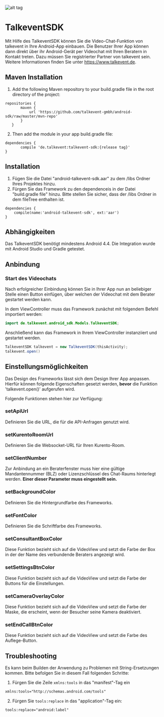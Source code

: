 ![alt tag](http://www.talkevent.de/wp-content/uploads/2015/07/talkevent_altern_logo_noclaim.png)

# TalkeventSDK

Mit Hilfe des TalkeventSDK können Sie die Video-Chat-Funktion von talkevent in Ihre Android-App einbauen. Die Benutzer Ihrer App können dann direkt über ihr Android-Gerät per Videochat mit Ihren Beratern in Kontakt treten.
Dazu müssen Sie registrierter Partner von talkevent sein. Weitere Informationen finden Sie unter https://www.talkevent.de.

## Maven Installation

1. Add the following Maven repository to your build.gradle file in the root directory of the project:
```
repositories {
       maven {
           url 'https://github.com/talkevent-gmbh/android-sdk/raw/master/mvn-repo'
       }
   }
```

2. Then add the module in your app build.gradle file:
```
dependencies {
       compile 'de.talkevent:talkevent-sdk:{release tag}'
}
```


## Installation
1. Fügen Sie die Datei "android-talkevent-sdk.aar" zu dem /libs Ordner Ihres Projektes hinzu.
2. Fürgen Sie das Framework zu den dependenceis in der Datei "build.gradle file" hinzu. Bitte stellen Sie sicher, dass der /libs Ordner in dem fileTree enthalten ist.

```
dependencies {
    compile(name:'android-talkevent-sdk', ext:'aar')
}
```

## Abhängigkeiten

Das TalkeventSDK benötigt mindestens Android 4.4.
Die Integration wurde mit Android Studio und Gradle getestet. 

## Anbindung 

### Start des Videochats

Nach erfolgreicher Einbindung können Sie in Ihrer App nun an beliebiger Stelle einen Button einfügen, über welchen der Videochat mit dem Berater gestartet werden kann. 

In dem ViewController muss das Framework zunächst mit folgendem Befehl importiert werden:

```java
import de.talkevent.android_sdk.Models.TalkeventSDK;
```

Anschließend kann das Framework in Ihrem ViewController instanziiert und gestartet werden.

```java
TalkeventSDK talkevent = new TalkeventSDK(thisActivity);
talkevent.open()
```

## Einstellungsmöglichkeiten

Das Design des Frameworks lässt sich dem Design Ihrer App anpassen. Hierfür können folgende Eigenschaften gesetzt werden, <b>bevor</b> die Funktion 'talkevent.open()' aufgerufen wird.

Folgende Funktionen stehen hier zur Verfügung:

### setApiUrl

Definieren Sie die URL, die für die API-Anfragen genutzt wird.

### setKurentoRoomUrl

Definieren Sie die Websocket-URL für Ihren Kurento-Room.

### setClientNumber

Zur Anbindung an ein Beraterfenster muss hier eine gültige Mandantennummer (BLZ) oder Lizenzschlüssel des Chat-Raums hinterlegt werden.
<b>Einer dieser Parameter muss eingestellt sein.</b>

### setBackgroundColor

Definieren Sie die Hintergrundfarbe des Frameworks.

### setFontColor

Definieren Sie die Schriftfarbe des Frameworks.

### setConsultantBoxColor

Diese Funktion bezieht sich auf die VideoView und setzt die Farbe der Box in der der Name des verbundende Beraters angezeigt wird.

### setSettingsBtnColor

Diese Funktion bezieht sich auf die VideoView und setzt die Farbe der Buttons für die Einstellungen.

### setCameraOverlayColor

Diese Funktion bezieht sich auf die VideoView und setzt die Farbe der Maske, die erscheint, wenn der Besucher seine Kamera deaktiviert.

### setEndCallBtnColor

Diese Funktion bezieht sich auf die VideoView und setzt die Farbe des Auflege-Button.

## Troubleshooting

Es kann beim Builden der Anwendung zu Problemen mit String-Ersetzungen kommen. Bitte befolgen Sie in diesem Fall folgenden Schritte: 

1. Fürgen Sie die Zeile `xmlns:tools` in das "manifest"-Tag ein

```xml
xmlns:tools="http://schemas.android.com/tools"
```

2. Fürgen Sie `tools:replace` in das "application"-Tag ein:

```xml
tools:replace="android:label"
```
